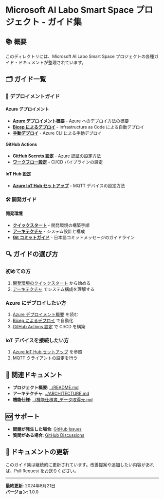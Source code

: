 # Microsoft AI Labo Smart Space プロジェクト - ガイド集

## 📚 **概要**

このディレクトリには、Microsoft AI Labo Smart Space プロジェクトの各種ガイド・ドキュメントが整理されています。

## 🗂️ **ガイド一覧**

### 🚀 **デプロイメントガイド**

#### **Azure デプロイメント**
- [**Azure デプロイメント概要**](./deployment/azure/overview.md) - Azure へのデプロイ方法の概要
- [**Bicep によるデプロイ**](./deployment/azure/bicep-deployment.md) - Infrastructure as Code による自動デプロイ
- [**手動デプロイ**](./deployment/azure/manual-deployment.md) - Azure CLI による手動デプロイ

#### **GitHub Actions**
- [**GitHub Secrets 設定**](./deployment/github-actions/setup.md) - Azure 認証の設定方法
- [**ワークフロー設定**](./deployment/github-actions/workflow.md) - CI/CD パイプラインの設定

#### **IoT Hub 設定**
- [**Azure IoT Hub セットアップ**](./deployment/iot-hub/setup.md) - MQTT デバイスの設定方法

### 🛠️ **開発ガイド**

#### **開発環境**
- [**クイックスタート**](./development/quickstart.md) - 開発環境の構築手順
- [**アーキテクチャ**](./development/architecture.md) - システム設計と構成
- [**Git コミットガイド**](./development/git-commit-guide.md) - 日本語コミットメッセージのガイドライン

## 🔍 **ガイドの選び方**

### **初めての方**
1. [開発環境のクイックスタート](./development/quickstart.md) から始める
2. [アーキテクチャ](./development/architecture.md) でシステム構成を理解する

### **Azure にデプロイしたい方**
1. [Azure デプロイメント概要](./deployment/azure/overview.md) を読む
2. [Bicep によるデプロイ](./deployment/azure/bicep-deployment.md) で自動化
3. [GitHub Actions 設定](./deployment/github-actions/setup.md) で CI/CD を構築

### **IoT デバイスを接続したい方**
1. [Azure IoT Hub セットアップ](./deployment/iot-hub/setup.md) を参照
2. MQTT クライアントの設定を行う

## 📖 **関連ドキュメント**

- **プロジェクト概要**: [../README.md](../README.md)
- **アーキテクチャ**: [../ARCHITECTURE.md](../ARCHITECTURE.md)
- **機能仕様**: [../機能仕様書_データ取得元.md](../機能仕様書_データ取得元.md)

## 🆘 **サポート**

- **問題が発生した場合**: [GitHub Issues](https://github.com/NakamuraKotaro918/microsoft-ai-labo-smart-space/issues)
- **質問がある場合**: [GitHub Discussions](https://github.com/NakamuraKotaro918/microsoft-ai-labo-smart-space/discussions)

## 📝 **ドキュメントの更新**

このガイド集は継続的に更新されています。改善提案や追加したい内容があれば、Pull Request をお送りください。

---

**最終更新**: 2024年8月21日  
**バージョン**: 1.0.0

